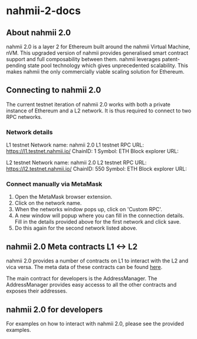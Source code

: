 # nahmii-2-docs

## About nahmii 2.0

nahmii 2.0 is a layer 2 for Ethereum built around the nahmii Virtual Machine, nVM. This upgraded version of nahmii provides generalised smart contract support and full composability between them. nahmii leverages patent-pending state pool technology which gives unprecedented scalability. This makes nahmii the only commercially viable scaling solution for Ethereum.

## Connecting to nahmii 2.0

The current testnet iteration of nahmii 2.0 works with both a private instance of Ethereum and a L2 network. It is thus required to connect to two RPC networks.

### Network details

L1 testnet
Network name: nahmii 2.0 L1 testnet
RPC URL: https://l1.testnet.nahmii.io/
ChainID: 1
Symbol: ETH
Block explorer URL:

L2 testnet
Network name: nahmii 2.0 L2 testnet
RPC URL: https://l2.testnet.nahmii.io/
ChainID: 550
Symbol: ETH
Block explorer URL:

### Connect manually via MetaMask

1. Open the MetaMask browser extension.
2. Click on the network name.
3. When the networks window pops up, click on 'Custom RPC'.
4. A new window will popup where you can fill in the connection details. Fill in the details provided above for the first network and click save.
5. Do this again for the second network listed above.

## nahmii 2.0 Meta contracts L1 <-> L2

nahmii 2.0 provides a number of contracts on L1 to interact with the L2 and vica versa. The meta data of these contracts can be found [here](https://meta.testnet.nahmii.io/addresses.json).

The main contract for developers is the AddressManager. The AddressManager provides easy accesss to all the other contracts and exposes their addresses. 

## nahmii 2.0 for developers

For examples on how to interact with nahmii 2.0, please see the provided examples.